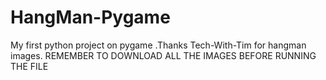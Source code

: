 # HangMan-Pygame
My first python project on pygame
.Thanks Tech-With-Tim for hangman images.
REMEMBER TO DOWNLOAD ALL THE IMAGES BEFORE RUNNING THE FILE

